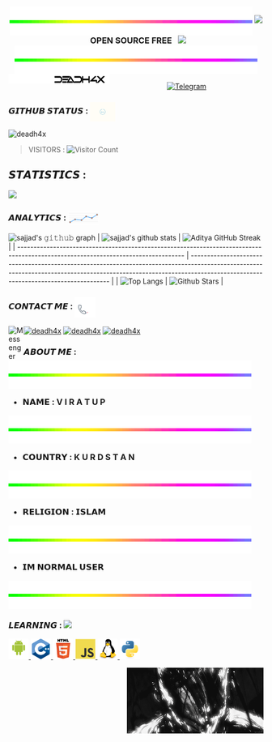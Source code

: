 </i></b></h3>
<h3 align="center">
<img align="center" alt="line" src="https://raw.githubusercontent.com/DEADH4X/DEADH4X/main/20221006_224841.gif">
<img src="https://emoji.discord.st/emojis/768b108d-274f-4f44-a634-8477b16efce7.gif" width="25">
&nbsp; OPEN SOURCE FREE &nbsp;
<img src="https://emoji.discord.st/emojis/768b108d-274f-4f44-a634-8477b16efce7.gif" width="25">
<img align="center" alt="line" src="https://raw.githubusercontent.com/DEADH4X/DEADH4X/main/20221006_224841.gif">
<img align ='left' src='https://github.com/DEADH4X/DEADH4X/blob/main/20220731_105425.png' width = '200px' height="20"></h2>



<p align="center"><a href="https://t.me/teamcrackfb"><img title="Telegram" src="https://img.shields.io/badge/Telegram-%23000000.svg?&style=for-the-badge&logo=telegram&logoColor=61DAFB"></a>

<h3> 𝙂𝙄𝙏𝙃𝙐𝘽 𝙎𝙏𝘼𝙏𝙐𝙎 : <img align ='center' src='https://github.com/DEADH4X/DEADH4X/blob/main/43bf277e2f8620f3ffa874fbaec55a3c.gif' width = '50px'></h2>

<p align="left"> <img src="https://komarev.com/ghpvc/?username=deadh4x&label=Profile%20views&color=0e75b6&style=flat" alt="deadh4x" /> </p>

>VISITORS :
![Visitor Count](https://profile-counter.glitch.me/deadh4x/count.svg)

<h2> 𝙎𝙏𝘼𝙏𝙄𝙎𝙏𝙄𝘾𝙎 :</h2>

<a href="https://github.com/ViratUp"><img width=550 src="https://github-profile-trophy.vercel.app/?username=DEADH4X&theme=dracula&no-frame=true&title=Followers,Stars,Commit,Repository,Issues"/></a>

<h3> 𝘼𝙉𝘼𝙇𝙔𝙏𝙄𝘾𝙎 : <img align ='center' src='https://github.com/DEADH4X/DEADH4X/blob/main/Comp_13.gif' width = '60px'></h2>

 ![sajjad's 𝚐𝚒𝚝𝚑𝚞𝚋 graph](https://activity-graph.herokuapp.com/graph?username=deadh4x&theme=redical&hide_border=true&area=true)
| ![sajjad's github stats](https://github-readme-stats.vercel.app/api?username=deadh4x&show_icons=true&theme=radical)             | ![Aditya GitHub Streak](https://github-readme-streak-stats.herokuapp.com/?user=deadh4x&theme=radical)                                                                                                           |
| --------------------------------------------------------------------------------------------------------------------------------- | ----------------------------------------------------------------------------------------------------------------------------------------------------------------------------------------------------------------- |
| ![Top Langs](https://github-readme-stats.vercel.app/api/top-langs/?username=deadh4x&langs_count=8&theme=radical&layout=compact) | ![Github Stars](https://github-readme-stats.vercel.app/api?username=deadh4x&show_icons=true&locale=en&count_private=true&hide_rank=true&custom_title=My%20GitHub%20Stats&disable_animations=true&theme=radical) |

<h3> 𝘾𝙊𝙉𝙏𝘼𝘾𝙏 𝙈𝙀 : <img align ='center' src='https://github.com/DEADH4X/DEADH4X/blob/main/contact-us1.gif' width = '40px'></h2>

<p align="left">
<a href="https://twitter.com/r0m4m99" target="blank"><img align="center" src="https://raw.githubusercontent.com/rahuldkjain/github-profile-readme-generator/master/src/images/icons/Social/twitter.svg" alt="deadh4x" height="30" width="40" /></a>
<a href="https://fb.com/RO M AN" target="blank"><img align="center" src="https://raw.githubusercontent.com/rahuldkjain/github-profile-readme-generator/master/src/images/icons/Social/facebook.svg" alt="deadh4x" height="30" width="40" /></a>
<a href="https://m.me/RO M AN"><img align="left" title="Messenger" alt="Messenger" width="30px" src="https://i.ibb.co/Cn8FHym/messenger.png" /></a>
<a href="https://instagram.com/ll._.ittz7ama._.ll" target="blank"><img align="center" src="https://raw.githubusercontent.com/rahuldkjain/github-profile-readme-generator/master/src/images/icons/Social/instagram.svg" alt="deadh4x" height="30" width="40" /></a>

</p>

<h3> 𝘼𝘽𝙊𝙐𝙏 𝙈𝙀 : 

<img align="center" alt="line" src="https://raw.githubusercontent.com/DEADH4X/DEADH4X/main/20221006_224841.gif">

- 𝗡𝗔𝗠𝗘 : V I R A T U P
 
<img align="center" alt="line" src="https://raw.githubusercontent.com/DEADH4X/DEADH4X/main/20221006_224841.gif">
 
- 𝗖𝗢𝗨𝗡𝗧𝗥𝗬 : K U R D S T A N
 
<img align="center" alt="line" src="https://raw.githubusercontent.com/DEADH4X/DEADH4X/main/20221006_224841.gif">
 
- 𝗥𝗘𝗟𝗜𝗚𝗜𝗢𝗡 : 𝗜𝗦𝗟𝗔𝗠
 
<img align="center" alt="line" src="https://raw.githubusercontent.com/DEADH4X/DEADH4X/main/20221006_224841.gif">
 
- 𝗜𝗠 𝗡𝗢𝗥𝗠𝗔𝗟 𝗨𝗦𝗘𝗥 
 
<img align="center" alt="line" src="https://raw.githubusercontent.com/DEADH4X/DEADH4X/main/20221006_224841.gif">
 
<h3> 𝙇𝙀𝘼𝙍𝙉𝙄𝙉𝙂 : <img src = "https://media2.giphy.com/media/QssGEmpkyEOhBCb7e1/giphy.gif?cid=ecf05e47a0n3gi1bfqntqmob8g9aid1oyj2wr3ds3mg700bl&rid=giphy.gif" width = 32px> </h2>

<p align="left"> <a href="https://developer.android.com" target="_blank" rel="noreferrer"> <img src="https://raw.githubusercontent.com/devicons/devicon/master/icons/android/android-original-wordmark.svg" alt="android" width="40" height="40"/> </a> <a href="https://www.w3schools.com/cpp/" target="_blank" rel="noreferrer"> <img src="https://raw.githubusercontent.com/devicons/devicon/master/icons/cplusplus/cplusplus-original.svg" alt="cplusplus" width="40" height="40"/> </a> <a href="https://www.w3.org/html/" target="_blank" rel="noreferrer"> <img src="https://raw.githubusercontent.com/devicons/devicon/master/icons/html5/html5-original-wordmark.svg" alt="html5" width="40" height="40"/> </a> <a href="https://developer.mozilla.org/en-US/docs/Web/JavaScript" target="_blank" rel="noreferrer"> <img src="https://raw.githubusercontent.com/devicons/devicon/master/icons/javascript/javascript-original.svg" alt="javascript" width="40" height="40"/> </a> <a href="https://www.linux.org/" target="_blank" rel="noreferrer"> <img src="https://raw.githubusercontent.com/devicons/devicon/master/icons/linux/linux-original.svg" alt="linux" width="40" height="40"/> </a> <a href="https://www.python.org" target="_blank" rel="noreferrer"> <img src="https://raw.githubusercontent.com/devicons/devicon/master/icons/python/python-original.svg" alt="python" width="40" height="40"/> </a> </p>

<p><img align="right" alt="gif" src="https://github.com/DEADH4X/DEADH4X/blob/main/d2e58b5a43b7f21bb9f06167e3980224.gif" width="270" height="130" /></p>
